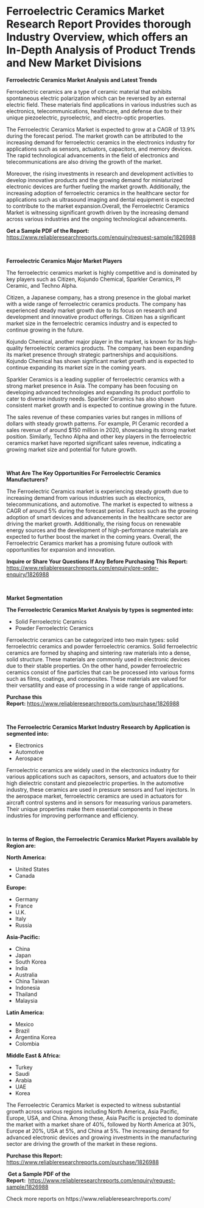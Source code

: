 <p><h1>Ferroelectric Ceramics Market Research Report Provides thorough Industry Overview, which offers an In-Depth Analysis of Product Trends and New Market Divisions</h1></p><p><strong>Ferroelectric Ceramics Market Analysis and Latest Trends</strong></p>
<p><p>Ferroelectric ceramics are a type of ceramic material that exhibits spontaneous electric polarization which can be reversed by an external electric field. These materials find applications in various industries such as electronics, telecommunications, healthcare, and defense due to their unique piezoelectric, pyroelectric, and electro-optic properties.</p><p>The Ferroelectric Ceramics Market is expected to grow at a CAGR of 13.9% during the forecast period. The market growth can be attributed to the increasing demand for ferroelectric ceramics in the electronics industry for applications such as sensors, actuators, capacitors, and memory devices. The rapid technological advancements in the field of electronics and telecommunications are also driving the growth of the market.</p><p>Moreover, the rising investments in research and development activities to develop innovative products and the growing demand for miniaturized electronic devices are further fueling the market growth. Additionally, the increasing adoption of ferroelectric ceramics in the healthcare sector for applications such as ultrasound imaging and dental equipment is expected to contribute to the market expansion.Overall, the Ferroelectric Ceramics Market is witnessing significant growth driven by the increasing demand across various industries and the ongoing technological advancements.</p></p>
<p><strong>Get a Sample PDF of the Report:&nbsp;</strong> <a href="https://www.reliableresearchreports.com/enquiry/request-sample/1826988">https://www.reliableresearchreports.com/enquiry/request-sample/1826988</a></p>
<p>&nbsp;</p>
<p><strong>Ferroelectric Ceramics Major Market Players</strong></p>
<p><p>The ferroelectric ceramics market is highly competitive and is dominated by key players such as Citizen, Kojundo Chemical, Sparkler Ceramics, PI Ceramic, and Techno Alpha. </p><p>Citizen, a Japanese company, has a strong presence in the global market with a wide range of ferroelectric ceramics products. The company has experienced steady market growth due to its focus on research and development and innovative product offerings. Citizen has a significant market size in the ferroelectric ceramics industry and is expected to continue growing in the future.</p><p>Kojundo Chemical, another major player in the market, is known for its high-quality ferroelectric ceramics products. The company has been expanding its market presence through strategic partnerships and acquisitions. Kojundo Chemical has shown significant market growth and is expected to continue expanding its market size in the coming years.</p><p>Sparkler Ceramics is a leading supplier of ferroelectric ceramics with a strong market presence in Asia. The company has been focusing on developing advanced technologies and expanding its product portfolio to cater to diverse industry needs. Sparkler Ceramics has also shown consistent market growth and is expected to continue growing in the future.</p><p>The sales revenue of these companies varies but ranges in millions of dollars with steady growth patterns. For example, PI Ceramic recorded a sales revenue of around $150 million in 2020, showcasing its strong market position. Similarly, Techno Alpha and other key players in the ferroelectric ceramics market have reported significant sales revenue, indicating a growing market size and potential for future growth.</p></p>
<p>&nbsp;</p>
<p><strong>What Are The Key Opportunities For Ferroelectric Ceramics Manufacturers?</strong></p>
<p><p>The Ferroelectric Ceramics market is experiencing steady growth due to increasing demand from various industries such as electronics, telecommunications, and automotive. The market is expected to witness a CAGR of around 5% during the forecast period. Factors such as the growing adoption of smart devices and advancements in the healthcare sector are driving the market growth. Additionally, the rising focus on renewable energy sources and the development of high-performance materials are expected to further boost the market in the coming years. Overall, the Ferroelectric Ceramics market has a promising future outlook with opportunities for expansion and innovation.</p></p>
<p><strong>Inquire or Share Your Questions If Any Before Purchasing This Report:</strong> <a href="https://www.reliableresearchreports.com/enquiry/pre-order-enquiry/1826988">https://www.reliableresearchreports.com/enquiry/pre-order-enquiry/1826988</a></p>
<p>&nbsp;</p>
<p><strong>Market Segmentation</strong></p>
<p><strong>The Ferroelectric Ceramics Market Analysis by types is segmented into:</strong></p>
<p><ul><li>Solid Ferroelectric Ceramics</li><li>Powder Ferroelectric Ceramics</li></ul></p>
<p><p>Ferroelectric ceramics can be categorized into two main types: solid ferroelectric ceramics and powder ferroelectric ceramics. Solid ferroelectric ceramics are formed by shaping and sintering raw materials into a dense, solid structure. These materials are commonly used in electronic devices due to their stable properties. On the other hand, powder ferroelectric ceramics consist of fine particles that can be processed into various forms such as films, coatings, and composites. These materials are valued for their versatility and ease of processing in a wide range of applications.</p></p>
<p><strong>Purchase this Report:&nbsp;</strong><a href="https://www.reliableresearchreports.com/purchase/1826988">https://www.reliableresearchreports.com/purchase/1826988</a></p>
<p>&nbsp;</p>
<p><strong>The Ferroelectric Ceramics Market Industry Research by Application is segmented into:</strong></p>
<p><ul><li>Electronics</li><li>Automotive</li><li>Aerospace</li></ul></p>
<p><p>Ferroelectric ceramics are widely used in the electronics industry for various applications such as capacitors, sensors, and actuators due to their high dielectric constant and piezoelectric properties. In the automotive industry, these ceramics are used in pressure sensors and fuel injectors. In the aerospace market, ferroelectric ceramics are used in actuators for aircraft control systems and in sensors for measuring various parameters. Their unique properties make them essential components in these industries for improving performance and efficiency.</p></p>
<p>&nbsp;</p>
<p><strong>In terms of Region, the Ferroelectric Ceramics Market Players available by Region are:</strong></p>
<p>
    <p> <strong> North America: </strong>
        <ul>
            <li>United States</li>
            <li>Canada</li>
        </ul>
        </p> 
    <p> <strong> Europe: </strong>
        <ul>
            <li>Germany</li>
            <li>France</li>
            <li>U.K.</li>
            <li>Italy</li>
            <li>Russia</li>
        </ul>
        </p> 
    <p> <strong> Asia-Pacific: </strong>
        <ul>
            <li>China</li>
            <li>Japan</li>
            <li>South Korea</li>
            <li>India</li>
            <li>Australia</li>
            <li>China Taiwan</li>
            <li>Indonesia</li>
            <li>Thailand</li>
            <li>Malaysia</li>
        </ul>
        </p> 
    <p> <strong> Latin America: </strong>
        <ul>
            <li>Mexico</li>
            <li>Brazil</li>
            <li>Argentina Korea</li>
            <li>Colombia</li>
        </ul>
        </p> 
    <p> <strong> Middle East & Africa: </strong>
        <ul>
            <li>Turkey</li>
            <li>Saudi</li>
            <li>Arabia</li>
            <li>UAE</li>
            <li>Korea</li>
        </ul>
    </p>
    </p>
<p><p>The Ferroelectric Ceramics Market is expected to witness substantial growth across various regions including North America, Asia Pacific, Europe, USA, and China. Among these, Asia Pacific is projected to dominate the market with a market share of 40%, followed by North America at 30%, Europe at 20%, USA at 5%, and China at 5%. The increasing demand for advanced electronic devices and growing investments in the manufacturing sector are driving the growth of the market in these regions.</p></p>
<p><strong>Purchase this Report: </strong><a href="https://www.reliableresearchreports.com/purchase/1826988">https://www.reliableresearchreports.com/purchase/1826988</a></p>
<p>&nbsp;<strong>Get a Sample PDF of the Report:&nbsp;&nbsp;</strong><a href="https://www.reliableresearchreports.com/enquiry/request-sample/1826988">https://www.reliableresearchreports.com/enquiry/request-sample/1826988</a></p>
<p><strong></strong></p>
<p>Check more reports on https://www.reliableresearchreports.com/</p>